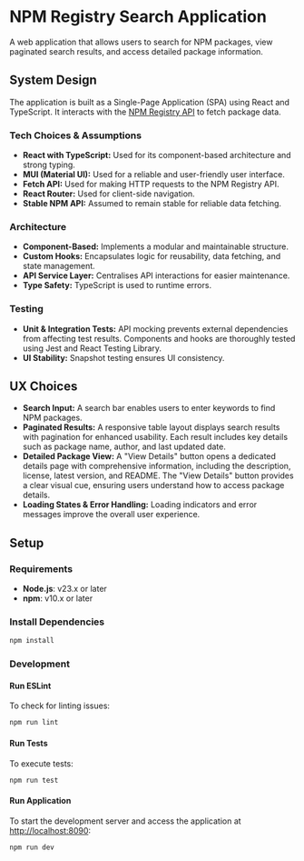 # NPM Registry Search Application

A web application that allows users to search for NPM packages, view paginated search results, and access detailed package information.

## System Design

The application is built as a Single-Page Application (SPA) using React and TypeScript. It interacts with the [NPM Registry API](https://github.com/npm/registry/blob/master/docs/REGISTRY-API.md) to fetch package data.

### Tech Choices & Assumptions

* **React with TypeScript:** Used for its component-based architecture and strong typing.
* **MUI (Material UI):** Used for a reliable and user-friendly user interface.
* **Fetch API:** Used for making HTTP requests to the NPM Registry API.
* **React Router:** Used for client-side navigation.
* **Stable NPM API:** Assumed to remain stable for reliable data fetching.

### Architecture

* **Component-Based:** Implements a modular and maintainable structure.
* **Custom Hooks:** Encapsulates logic for reusability, data fetching, and state management.
* **API Service Layer:** Centralises API interactions for easier maintenance.
* **Type Safety:** TypeScript is used to runtime errors.

### Testing

* **Unit & Integration Tests:** API mocking prevents external dependencies from affecting test results. Components and hooks are thoroughly tested using Jest and React Testing Library.
* **UI Stability:** Snapshot testing ensures UI consistency.

## UX Choices

* **Search Input:** A search bar enables users to enter keywords to find NPM packages.
* **Paginated Results:** A responsive table layout displays search results with pagination for enhanced usability. Each result includes key details such as package name, author, and last updated date.
* **Detailed Package View:** A "View Details" button opens a dedicated details page with comprehensive information, including the description, license, latest version, and README. The "View Details" button provides a clear visual cue, ensuring users understand how to access package details.
* **Loading States & Error Handling:** Loading indicators and error messages improve the overall user experience.

## Setup

### Requirements

* **Node.js**: v23.x or later
* **npm**: v10.x or later

### Install Dependencies

```bash
npm install
```

### Development

#### Run ESLint

To check for linting issues:

```bash
npm run lint
```

#### Run Tests

To execute tests:

```bash
npm run test
```

#### Run Application

To start the development server and access the application at [http://localhost:8090](http://localhost:8090):

```bash
npm run dev
```
